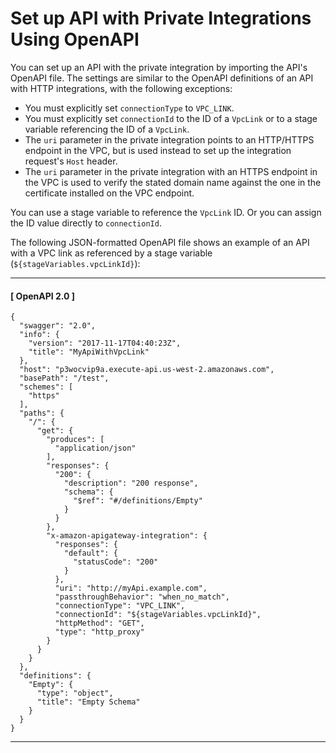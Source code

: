 # Set up API with Private Integrations Using OpenAPI<a name="set-up-api-with-vpclink-using-swagger"></a>

You can set up an API with the private integration by importing the API's OpenAPI file\. The settings are similar to the OpenAPI definitions of an API with HTTP integrations, with the following exceptions: 
+ You must explicitly set `connectionType` to `VPC_LINK`\.
+ You must explicitly set `connectionId` to the ID of a `VpcLink` or to a stage variable referencing the ID of a `VpcLink`\.
+ The `uri` parameter in the private integration points to an HTTP/HTTPS endpoint in the VPC, but is used instead to set up the integration request's `Host` header\.
+ The `uri` parameter in the private integration with an HTTPS endpoint in the VPC is used to verify the stated domain name against the one in the certificate installed on the VPC endpoint\.

 You can use a stage variable to reference the `VpcLink` ID\. Or you can assign the ID value directly to `connectionId`\. 

The following JSON\-formatted OpenAPI file shows an example of an API with a VPC link as referenced by a stage variable \(`${stageVariables.vpcLinkId}`\):

------
#### [ OpenAPI 2\.0 ]

```
{
  "swagger": "2.0",
  "info": {
    "version": "2017-11-17T04:40:23Z",
    "title": "MyApiWithVpcLink"
  },
  "host": "p3wocvip9a.execute-api.us-west-2.amazonaws.com",
  "basePath": "/test",
  "schemes": [
    "https"
  ],
  "paths": {
    "/": {
      "get": {
        "produces": [
          "application/json"
        ],
        "responses": {
          "200": {
            "description": "200 response",
            "schema": {
              "$ref": "#/definitions/Empty"
            }
          }
        },
        "x-amazon-apigateway-integration": {
          "responses": {
            "default": {
              "statusCode": "200"
            }
          },
          "uri": "http://myApi.example.com",
          "passthroughBehavior": "when_no_match",
          "connectionType": "VPC_LINK",
          "connectionId": "${stageVariables.vpcLinkId}",
          "httpMethod": "GET",
          "type": "http_proxy"
        }
      }
    }
  },
  "definitions": {
    "Empty": {
      "type": "object",
      "title": "Empty Schema"
    }
  }
}
```

------